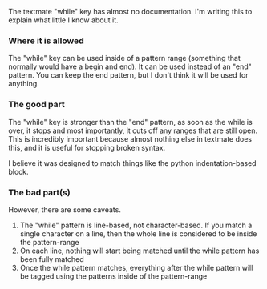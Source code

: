 The textmate "while" key has almost no documentation. I'm writing this to explain what little I know about it.

### Where it is allowed
The "while" key can be used inside of a pattern range (something that normally would have a begin and end). It can be used instead of an "end" pattern. You can keep the end pattern, but I don't think it will be used for anything.

### The good part
The "while" key is stronger than the "end" pattern, as soon as the while is over, it stops and most importantly, it cuts off any ranges that are still open. This is incredibly important because almost nothing else in textmate does this, and it is useful for stopping broken syntax.

I believe it was designed to match things like the python indentation-based block.

### The bad part(s)
However, there are some caveats.
1. The "while" pattern is line-based, not character-based. If you match a single character on a line, then the whole line is considered to be inside the pattern-range
2. On each line, nothing will start being matched until the while pattern has been fully matched
3. Once the while pattern matches, everything after the while pattern will be tagged using the patterns inside of the pattern-range
